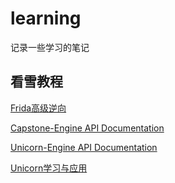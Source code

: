 # learning
记录一些学习的笔记

## 看雪教程

[Frida高级逆向](kanxue/Frida高级逆向.md)

[Capstone-Engine API Documentation](unicorn/Capstone-Engine-API-Documentation.md)

[Unicorn-Engine API Documentation](unicorn/Unicorn-Engine-API-Documentation.md)

[Unicorn学习与应用](kanxue/Unicorn学习与应用.md)